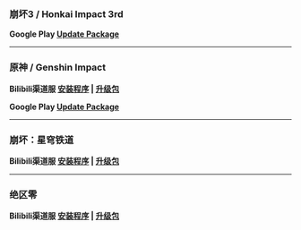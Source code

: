 ### 崩坏3 / Honkai Impact 3rd
**Google Play
[Update Package](https://hyp-webstatic.hoyoverse.com/hyp-client/ACQazS79kX_1.7.3.261_1_6_cps_bh3_global_ACQazS79kX_6hoyoverse_202504281605_juaPhYLh.zip)**

---

### 原神 / Genshin Impact
**Bilibili渠道服 
[安装程序]() | 
[升级包](https://hyp-webstatic.mihoyo.com/hyp-client/umfgRO5gh5_1.7.3.261_14_0_cps_hk4e_cn_umfgRO5gh5_16mihoyo_202504251949_TMwNJvMc.zip)**

**Google Play
[Update Package](https://hyp-webstatic.hoyoverse.com/hyp-client/8fANlj5K7I_1.7.3.261_1_6_cps_hk4e_global_8fANlj5K7I_19hoyoverse_202504281655_UcacbguI.zip)**

---

### 崩坏：星穹铁道
**Bilibili渠道服 
[安装程序]() | 
[升级包](https://hyp-webstatic.mihoyo.com/hyp-client/6P5gHMNyK3_1.7.3.261_14_0_cps_hkrpg_cn_6P5gHMNyK3_21mihoyo_202504271645_EjAMQhQE.zip)**

---

### 绝区零
**Bilibili渠道服 
[安装程序]() | 
[升级包](https://hyp-webstatic.mihoyo.com/hyp-client/xV0f4r1GT0_1.7.3.261_14_0_cps_nap_cn_xV0f4r1GT0_8mihoyo_202504281126_rnCSekVn.zip)**
